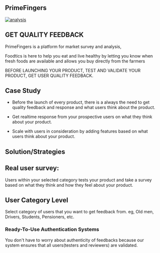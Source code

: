 ## PrimeFingers

[![analysis](https://img.shields.io/badge/analysis%20wsurvey-blue.svg?style=flat-square&colorB=007bff)](https://primefingers.tech/)

## GET QUALITY FEEDBACK

PrimeFingers is a platform for market survey and analysis,

Foodtics is here to help you eat and live healthy by letting you know when fresh foods are available and allows you buy directly from the farmers

BEFORE LAUNCHING YOUR PRODUCT, TEST AND VALIDATE YOUR PRODUCT, GET USER QUALITY FEEDBACK.

## Case Study

- Before the launch of every product, there is a always the need to get quality feedback and response and what users think about the product.

- Get realtime response from your prospective users on what they think about your product.

- Scale with users in consideration by adding features based on what users think about your product.

## Solution/Strategies

## Real user survey:

Users within your selected category tests your product and take a survey based on what they think and how they feel about your product.

## User Category Level

Select category of users that you want to get feedback from. eg, Old men, Drivers, Students, Pensioners, etc.

### Ready-To-Use Authentication Systems

You don't have to worry about authenticity of feedbacks because our system ensures that all users(testers and reviewers) are validated.
